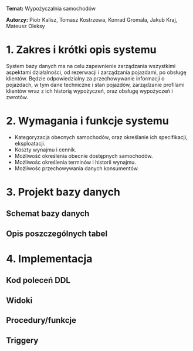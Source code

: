 
**Temat:** Wypożyczalnia samochodów

**Autorzy:** Piotr Kalisz, Tomasz Kostrzewa, Konrad Gromala, Jakub Kraj, Mateusz Oleksy

# 1. Zakres i krótki opis systemu

System bazy danych ma na celu zapewnienie zarządzania wszystkimi aspektami działalności, od rezerwacji i zarządzania pojazdami, po obsługę klientów. Będzie odpowiedzialny za przechowywanie informacji o pojazdach, w tym dane techniczne i stan pojazdów, zarządzanie profilami klientów wraz z ich historią wypożyczeń, oraz obsługę wypożyczeń i zwrotów.

# 2. Wymagania i funkcje systemu

- Kategoryzacja obecnych samochodów, oraz określanie ich specifikacji, eksploatacji.
- Koszty wynajmu i cennik.
- Możliwość określenia obecnie dostępnych samochodów.
- Możliwośc określenia terminów  i historii wynajmu.
- Możliwośc przechowywania danych konsumentów.

# 3. Projekt bazy danych

## Schemat bazy danych

## Opis poszczególnych tabel

# 4. Implementacja

## Kod poleceń DDL

## Widoki

## Procedury/funkcje

## Triggery